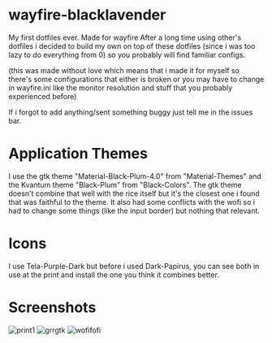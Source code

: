 # wayfire-blacklavender
My first dotfiles ever. Made for wayfire
After a long time using other's dotfiles i decided to build my own on top of these dotfiles (since i was too lazy to do everything from 0) so you probably will find familiar configs.

(this was made without love which means that i made it for myself so there's some configurations that either is broken or you may have to change in wayfire.ini like the monitor resolution and stuff that you probably experienced before)

If i forgot to add anything/sent something buggy just tell me in the issues bar.

# Application Themes
I use the gtk theme "Material-Black-Plum-4.0" from "Material-Themes" and the Kvantum theme "Black-Plum" from "Black-Colors". The gtk theme doesn't combine that well with the rice itself but it's the closest one i found that was faithful to the theme. It also had some conflicts with the wofi so i had to change some things (like the input border) but nothing that relevant.

# Icons
I use Tela-Purple-Dark but before i used Dark-Papirus, you can see both in use at the print and install the one you think it combines better.


# Screenshots
![print1](https://user-images.githubusercontent.com/82564850/176285312-5e08add4-2c65-426a-b6f2-94e8729680c2.png)
![grrgtk](https://user-images.githubusercontent.com/82564850/176285345-3c2f06aa-3b4f-47a6-ad3c-2bf77697dffb.png)
![wofifofi](https://user-images.githubusercontent.com/82564850/176285351-0ac92a96-a339-4b46-8faf-d3f98017cd9f.png)
